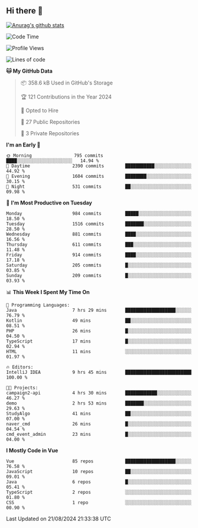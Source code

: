 ## Hi there 👋

[![Anurag's github stats](https://github-readme-stats.vercel.app/api?username=Songwonseok)](https://github.com/anuraghazra/github-readme-stats)



<!--START_SECTION:waka-->
![Code Time](http://img.shields.io/badge/Code%20Time-2%2C981%20hrs%2028%20mins-blue)

![Profile Views](http://img.shields.io/badge/Profile%20Views-0-blue)

![Lines of code](https://img.shields.io/badge/From%20Hello%20World%20I%27ve%20Written-34.8%20million%20lines%20of%20code-blue)

**🐱 My GitHub Data** 

> 📦 358.6 kB Used in GitHub's Storage 
 > 
> 🏆 121 Contributions in the Year 2024
 > 
> 💼 Opted to Hire
 > 
> 📜 27 Public Repositories 
 > 
> 🔑 3 Private Repositories 
 > 
**I'm an Early 🐤** 

```text
🌞 Morning                795 commits         ████░░░░░░░░░░░░░░░░░░░░░   14.94 % 
🌆 Daytime                2390 commits        ███████████░░░░░░░░░░░░░░   44.92 % 
🌃 Evening                1604 commits        ████████░░░░░░░░░░░░░░░░░   30.15 % 
🌙 Night                  531 commits         ██░░░░░░░░░░░░░░░░░░░░░░░   09.98 % 
```
📅 **I'm Most Productive on Tuesday** 

```text
Monday                   984 commits         █████░░░░░░░░░░░░░░░░░░░░   18.50 % 
Tuesday                  1516 commits        ███████░░░░░░░░░░░░░░░░░░   28.50 % 
Wednesday                881 commits         ████░░░░░░░░░░░░░░░░░░░░░   16.56 % 
Thursday                 611 commits         ███░░░░░░░░░░░░░░░░░░░░░░   11.48 % 
Friday                   914 commits         ████░░░░░░░░░░░░░░░░░░░░░   17.18 % 
Saturday                 205 commits         █░░░░░░░░░░░░░░░░░░░░░░░░   03.85 % 
Sunday                   209 commits         █░░░░░░░░░░░░░░░░░░░░░░░░   03.93 % 
```


📊 **This Week I Spent My Time On** 

```text
💬 Programming Languages: 
Java                     7 hrs 29 mins       ███████████████████░░░░░░   76.79 % 
Kotlin                   49 mins             ██░░░░░░░░░░░░░░░░░░░░░░░   08.51 % 
PHP                      26 mins             █░░░░░░░░░░░░░░░░░░░░░░░░   04.50 % 
TypeScript               17 mins             █░░░░░░░░░░░░░░░░░░░░░░░░   02.94 % 
HTML                     11 mins             ░░░░░░░░░░░░░░░░░░░░░░░░░   01.97 % 

🔥 Editors: 
IntelliJ IDEA            9 hrs 45 mins       █████████████████████████   100.00 % 

🐱‍💻 Projects: 
campaign2-api            4 hrs 30 mins       ████████████░░░░░░░░░░░░░   46.27 % 
demo                     2 hrs 53 mins       ███████░░░░░░░░░░░░░░░░░░   29.63 % 
StudyAlgo                41 mins             ██░░░░░░░░░░░░░░░░░░░░░░░   07.00 % 
naver_cmd                26 mins             █░░░░░░░░░░░░░░░░░░░░░░░░   04.54 % 
cmd_event_admin          23 mins             █░░░░░░░░░░░░░░░░░░░░░░░░   04.00 % 
```

**I Mostly Code in Vue** 

```text
Vue                      85 repos            ███████████████████░░░░░░   76.58 % 
JavaScript               10 repos            ██░░░░░░░░░░░░░░░░░░░░░░░   09.01 % 
Java                     6 repos             █░░░░░░░░░░░░░░░░░░░░░░░░   05.41 % 
TypeScript               2 repos             ░░░░░░░░░░░░░░░░░░░░░░░░░   01.80 % 
CSS                      1 repo              ░░░░░░░░░░░░░░░░░░░░░░░░░   00.90 % 
```




 Last Updated on 21/08/2024 21:33:38 UTC
<!--END_SECTION:waka-->
